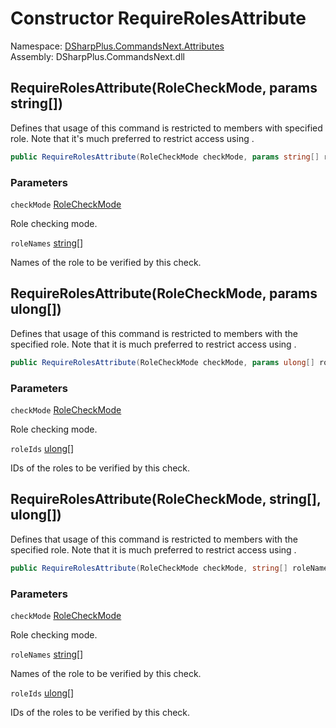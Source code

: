 # Constructor RequireRolesAttribute

Namespace: [DSharpPlus.CommandsNext.Attributes](DSharpPlus.CommandsNext.Attributes.md)  
Assembly: DSharpPlus.CommandsNext.dll

## <a id="DSharpPlus_CommandsNext_Attributes_RequireRolesAttribute__ctor_DSharpPlus_CommandsNext_Attributes_RoleCheckMode_System_String___"></a>RequireRolesAttribute\(RoleCheckMode, params string\[\]\)

Defines that usage of this command is restricted to members with specified role. Note that it's much preferred to restrict access using <xref href="DSharpPlus.CommandsNext.Attributes.RequirePermissionsAttribute" data-throw-if-not-resolved="false"></xref>.

```csharp
public RequireRolesAttribute(RoleCheckMode checkMode, params string[] roleNames)
```

### Parameters

`checkMode` [RoleCheckMode](DSharpPlus.CommandsNext.Attributes.RoleCheckMode.md)

Role checking mode.

`roleNames` [string](https://learn.microsoft.com/dotnet/api/system.string)\[\]

Names of the role to be verified by this check.

## <a id="DSharpPlus_CommandsNext_Attributes_RequireRolesAttribute__ctor_DSharpPlus_CommandsNext_Attributes_RoleCheckMode_System_UInt64___"></a>RequireRolesAttribute\(RoleCheckMode, params ulong\[\]\)

Defines that usage of this command is restricted to members with the specified role.
Note that it is much preferred to restrict access using <xref href="DSharpPlus.CommandsNext.Attributes.RequirePermissionsAttribute" data-throw-if-not-resolved="false"></xref>.

```csharp
public RequireRolesAttribute(RoleCheckMode checkMode, params ulong[] roleIds)
```

### Parameters

`checkMode` [RoleCheckMode](DSharpPlus.CommandsNext.Attributes.RoleCheckMode.md)

Role checking mode.

`roleIds` [ulong](https://learn.microsoft.com/dotnet/api/system.uint64)\[\]

IDs of the roles to be verified by this check.

## <a id="DSharpPlus_CommandsNext_Attributes_RequireRolesAttribute__ctor_DSharpPlus_CommandsNext_Attributes_RoleCheckMode_System_String___System_UInt64___"></a>RequireRolesAttribute\(RoleCheckMode, string\[\], ulong\[\]\)

Defines that usage of this command is restricted to members with the specified role.
Note that it is much preferred to restrict access using <xref href="DSharpPlus.CommandsNext.Attributes.RequirePermissionsAttribute" data-throw-if-not-resolved="false"></xref>.

```csharp
public RequireRolesAttribute(RoleCheckMode checkMode, string[] roleNames, ulong[] roleIds)
```

### Parameters

`checkMode` [RoleCheckMode](DSharpPlus.CommandsNext.Attributes.RoleCheckMode.md)

Role checking mode.

`roleNames` [string](https://learn.microsoft.com/dotnet/api/system.string)\[\]

Names of the role to be verified by this check.

`roleIds` [ulong](https://learn.microsoft.com/dotnet/api/system.uint64)\[\]

IDs of the roles to be verified by this check.


